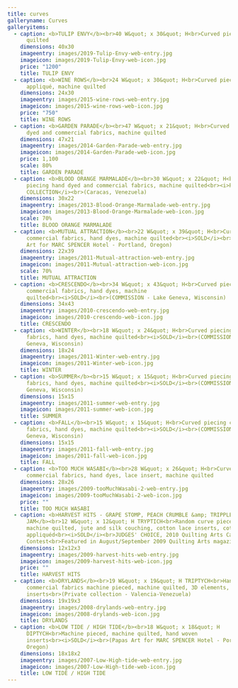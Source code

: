 ```yaml
---
title: curves
galleryname: Curves
galleryitems:
  - caption: <b>TULIP ENVY</b><br>40 W&quot; x 30&quot; H<br>Curved piecing, machine
      quilted
    dimensions: 40x30
    imageentry: images/2019-Tulip-Envy-web-entry.jpg
    imageicon: images/2019-Tulip-Envy-web-icon.jpg
    price: "1200"
    title: TULIP ENVY
  - caption: <b>WINE ROWS</b><br>24 W&quot; x 30&quot; H<br>Curved piecing, reverse
      appliqué, machine quilted
    dimensions: 24x30
    imageentry: images/2015-wine-rows-web-entry.jpg
    imageicon: images/2015-wine-rows-web-icon.jpg
    price: "750"
    title: WINE ROWS
  - caption: <b>GARDEN PARADE</b><br>47 W&quot; x 21&quot; H<br>Curved piecing hand
      dyed and commercial fabrics, machine quilted
    dimensions: 47x21
    imageentry: images/2014-Garden-Parade-web-entry.jpg
    imageicon: images/2014-Garden-Parade-web-icon.jpg
    price: 1,100
    scale: 80%
    title: GARDEN PARADE
  - caption: <b>BLOOD ORANGE MARMALADE</b><br>30 W&quot; x 22&quot; H<br>Curved
      piecing hand dyed and commercial fabrics, machine quilted<br><i>PRIVATE
      COLLECTION</i><br>(Caracas, Venezuela)
    dimensions: 30x22
    imageentry: images/2013-Blood-Orange-Marmalade-web-entry.jpg
    imageicon: images/2013-Blood-Orange-Marmalade-web-icon.jpg
    scale: 70%
    title: BLOOD ORANGE MARMALADE
  - caption: <b>MUTUAL ATTRACTION</b><br>22 W&quot; x 39&quot; H<br>Curved piecing
      commercial fabrics, hand dyes, machine quilted<br><i>SOLD</i><br>(Papas
      Art for MARC SPENCER Hotel - Portland, Oregon)
    dimensions: 22x39
    imageentry: images/2011-Mutual-attraction-web-entry.jpg
    imageicon: images/2011-Mutual-attraction-web-icon.jpg
    scale: 70%
    title: MUTUAL ATTRACTION
  - caption: <b>CRESCENDO</b><br>34 W&quot; x 43&quot; H<br>Curved piecing
      commercial fabrics, hand dyes, machine
      quilted<br><i>SOLD</i><br>(COMMISSION - Lake Geneva, Wisconsin)
    dimensions: 34x43
    imageentry: images/2010-crescendo-web-entry.jpg
    imageicon: images/2010-crescendo-web-icon.jpg
    title: CRESCENDO
  - caption: <b>WINTER</b><br>18 W&quot; x 24&quot; H<br>Curved piecing commercial
      fabrics, hand dyes, machine quilted<br><i>SOLD</i><br>(COMMISSION - Lake
      Geneva, Wisconsin)
    dimensions: 18x24
    imageentry: images/2011-Winter-web-entry.jpg
    imageicon: images/2011-Winter-web-icon.jpg
    title: WINTER
  - caption: <b>SUMMER</b><br>15 W&quot; x 15&quot; H<br>Curved piecing commercial
      fabrics, hand dyes, machine quilted<br><i>SOLD</i><br>(COMMISSION - Lake
      Geneva, Wisconsin)
    dimensions: 15x15
    imageentry: images/2011-summer-web-entry.jpg
    imageicon: images/2011-summer-web-icon.jpg
    title: SUMMER
  - caption: <b>FALL</b><br>15 W&quot; x 15&quot; H<br>Curved piecing commercial
      fabrics, hand dyes, machine quilted<br><i>SOLD</i><br>(COMMISSION - Lake
      Geneva, Wisconsin)
    dimensions: 15x15
    imageentry: images/2011-fall-web-entry.jpg
    imageicon: images/2011-fall-web-icon.jpg
    title: FALL
  - caption: <b>TOO MUCH WASABI</b><br>28 W&quot; x 26&quot; H<br>Curved piecing
      commercial fabrics, hand dyes, lace insert, machine quilted
    dimensions: 28x26
    imageentry: images/2009-tooMuchWasabi-2-web-entry.jpg
    imageicon: images/2009-tooMuchWasabi-2-web-icon.jpg
    price: ""
    title: TOO MUCH WASABI
  - caption: <b>HARVEST HITS - GRAPE STOMP, PEACH CRUMBLE &amp; TRIPPLE BERRY
      JAM</b><br>12 W&quot; x 12&quot; H TRYPTICH<br>Random curve pieced,
      machine quilted, jute and silk couching, cotton lace inserts, cotton lace
      appliquéd<br><i>SOLD</i><br>JUDGES' CHOICE, 2010 Quilting Arts Calendar
      Contest<br>Featured in August/September 2009 Quilting Arts magazine
    dimensions: 12x12x3
    imageentry: images/2009-harvest-hits-web-entry.jpg
    imageicon: images/2009-harvest-hits-web-icon.jpg
    price: ""
    title: HARVEST HITS
  - caption: <b>DRYLANDS</b><br>19 W&quot; x 19&quot; H TRIPTYCH<br>Hand dyed and
      commercial fabrics machine pieced, machine quilted, 3D elements, woven
      inserts<br>(Private collection - Valencia-Venezuela)
    dimensions: 19x19x3
    imageentry: images/2008-drylands-web-entry.jpg
    imageicon: images/2008-drylands-web-icon.jpg
    title: DRYLANDS
  - caption: <b>LOW TIDE / HIGH TIDE</b><br>18 W&quot; x 18&quot; H
      DIPTYCH<br>Machine pieced, machine quilted, hand woven
      inserts<br><i>SOLD</i><br>(Papas Art for MARC SPENCER Hotel - Portland,
      Oregon)
    dimensions: 18x18x2
    imageentry: images/2007-Low-High-tide-web-entry.jpg
    imageicon: images/2007-Low-High-tide-web-icon.jpg
    title: LOW TIDE / HIGH TIDE
---
```

